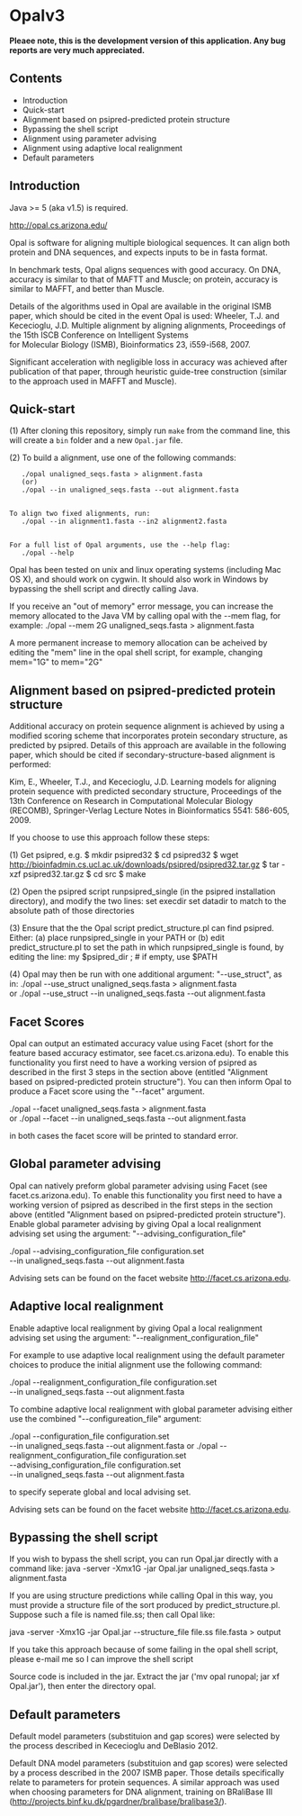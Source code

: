 # Opalv3

**Pleaee note, this is the development version of this application. Any bug reports are very much appreciated.**

Contents
--------
* Introduction
* Quick-start
* Alignment based on psipred-predicted protein structure
* Bypassing the shell script
* Alignment using parameter advising
* Alignment using adaptive local realignment
* Default parameters


Introduction
------------

Java >= 5 (aka v1.5) is required.

http://opal.cs.arizona.edu/

Opal is software for aligning multiple biological sequences. It can align 
both protein and DNA sequences, and expects inputs to be in fasta format.

In benchmark tests, Opal aligns sequences with good accuracy. On DNA, 
accuracy is similar to that of MAFTT and Muscle; on protein, accuracy is 
similar to MAFFT, and better than Muscle. 

Details of the algorithms used in Opal are available in the original ISMB 
paper, which should be cited in the event Opal is used:
   Wheeler, T.J. and Kececioglu, J.D.
   Multiple alignment by aligning alignments,
   Proceedings of the 15th ISCB Conference on Intelligent Systems  
   for Molecular Biology (ISMB), Bioinformatics 23, i559-i568, 2007.
   
Significant acceleration with negligible loss in accuracy was achieved
after publication of that paper, through heuristic guide-tree construction 
(similar to the approach used in MAFFT and Muscle).

Quick-start
-----------

(1) After cloning this repository, simply run `make` from the command line, 
        this will create a `bin` folder and a new `Opal.jar` file. 

(2) To build a alignment, use one of the following commands:

       ./opal unaligned_seqs.fasta > alignment.fasta
       (or)
       ./opal --in unaligned_seqs.fasta --out alignment.fasta


    To align two fixed alignments, run:
       ./opal --in alignment1.fasta --in2 alignment2.fasta


    For a full list of Opal arguments, use the --help flag:
       ./opal --help


Opal has been tested on unix and linux operating systems (including Mac OS X),
and should work on cygwin. It should also work in Windows by bypassing the 
shell script and directly calling Java.

If you receive an "out of memory" error message, you can increase the 
memory allocated to the Java VM by calling opal with the --mem flag, 
for example:
./opal --mem 2G unaligned_seqs.fasta > alignment.fasta

A more permanent increase to memory allocation can be acheived by editing 
the "mem" line in the opal shell script, for example, changing
   mem="1G"
to
   mem="2G"   



Alignment based on psipred-predicted protein structure 
------------------------------------------------------

Additional accuracy on protein sequence alignment is achieved by using a 
modified scoring scheme that incorporates protein secondary structure, as 
predicted by psipred. Details of this approach are available in the following 
paper, which should be cited if secondary-structure-based alignment is 
performed: 

   Kim, E., Wheeler, T.J., and Kececioglu, J.D.  Learning models for aligning
   protein sequence with predicted secondary structure, Proceedings of the 
   13th Conference on Research in Computational Molecular Biology (RECOMB), 
   Springer-Verlag Lecture Notes in Bioinformatics 5541: 586-605, 2009.

If you choose to use this approach follow these steps:

(1) Get psipred, e.g.
$ mkdir psipred32
$ cd psipred32
$ wget http://bioinfadmin.cs.ucl.ac.uk/downloads/psipred/psipred32.tar.gz
$ tar -xzf psipred32.tar.gz
$ cd src
$ make

(2) Open the psipred script runpsipred_single (in the psipred installation
directory), and modify the two lines:
set execdir
set datadir
to match to the absolute path of those directories

(3) Ensure that the the Opal script predict_structure.pl can find psipred.
Either:
  (a) place runpsipred_single in your PATH
  or
  (b) edit predict_structure.pl to set the path in which runpsipred_single
      is found, by editing the line:
        my $psipred_dir ; # if empty, use $PATH

(4) Opal may then be run with one additional argument: "--use_struct", as in:
  ./opal --use_struct unaligned_seqs.fasta > alignment.fasta          
  or
  ./opal --use_struct --in unaligned_seqs.fasta --out alignment.fasta



Facet Scores
------------
Opal can output an estimated accuracy value using Facet (short for the feature 
based accuracy estimator, see facet.cs.arizona.edu). To enable this functionality 
you first need to have a working version of psipred as described in the first 
3 steps in the section above (entitled "Alignment based on psipred-predicted 
protein structure"). You can then inform Opal to produce a Facet score 
using the "--facet" argument.

  ./opal --facet unaligned_seqs.fasta > alignment.fasta          
  or
  ./opal --facet --in unaligned_seqs.fasta --out alignment.fasta
  
in both cases the facet score will be printed to standard error.


Global parameter advising
-------------------------
Opal can natively preform global parameter advising using Facet 
(see facet.cs.arizona.edu). To enable this functionality you first need to have 
a working version of psipred as described in the first steps in the section above 
(entitled "Alignment based on psipred-predicted protein structure"). Enable global 
parameter advising by giving Opal a local realignment advising set using the argument: "--advising_configuration_file" 

  ./opal  --advising_configuration_file configuration.set \
      --in unaligned_seqs.fasta --out alignment.fasta

Advising sets can be found on the facet website http://facet.cs.arizona.edu.

Adaptive local realignment
--------------------------
Enable adaptive local realignment by giving Opal a local realignment advising set
using the argument: "--realignment_configuration_file" 

For example to use adaptive local realignment using the default parameter choices 
to produce the initial alignment use the following command: 

  ./opal --realignment_configuration_file configuration.set \
      --in unaligned_seqs.fasta --out alignment.fasta

To combine adaptive local realignment with global parameter advising either use the combined "--configureation_file" argument: 

  ./opal --configuration_file configuration.set \
      --in unaligned_seqs.fasta --out alignment.fasta
  or 
  ./opal --realignment_configuration_file configuration.set \
      --advising_configuration_file configuration.set \
      --in unaligned_seqs.fasta --out alignment.fasta
      
to specify seperate global and local advising set.

Advising sets can be found on the facet website http://facet.cs.arizona.edu.


Bypassing the shell script 
--------------------------

If you wish to bypass the shell script, you can run Opal.jar directly with
a command like:
 java -server -Xmx1G -jar Opal.jar unaligned_seqs.fasta > alignment.fasta

If you are using structure predictions while calling Opal in this way, you 
must provide a structure file of the sort produced by predict_structure.pl.
Suppose such a file is named file.ss; then call Opal like:

 java -server -Xmx1G -jar Opal.jar --structure_file file.ss file.fasta > output

If you take this approach because of some failing in the opal shell script, 
please e-mail me so I can improve the shell script

Source code is included in the jar. Extract the jar 
('mv opal runopal; jar xf Opal.jar'), then enter the directory opal.


Default parameters
------------------

Default model parameters (substituion and gap scores) were selected by 
the process described in Kececioglu and DeBlasio 2012.

Default DNA model parameters (substituion and gap scores) were selected by a 
process described in the 2007 ISMB paper. Those details specifically relate to 
parameters for protein sequences. A similar approach was used when choosing
parameters for DNA alignment, training on BRaliBase III 
(http://projects.binf.ku.dk/pgardner/bralibase/bralibase3/).

